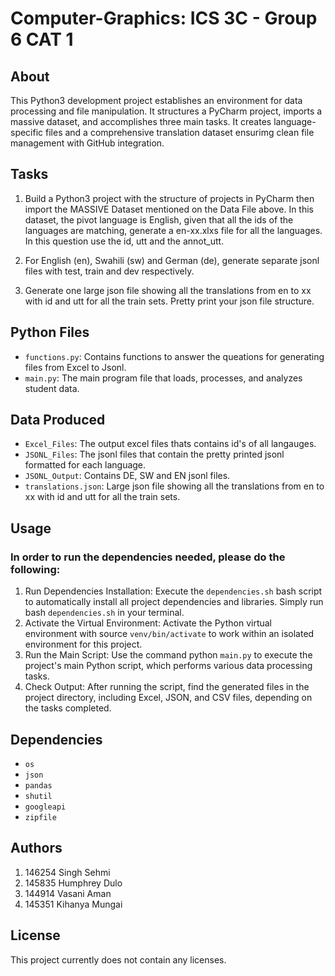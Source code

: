 # Computer-Graphics: ICS 3C - Group 6 CAT 1
## About

This Python3 development project establishes an environment for data processing and file manipulation. It structures a PyCharm project, imports a massive dataset, and accomplishes three main tasks. It creates language-specific files and a comprehensive translation dataset ensurimg clean file management with GitHub integration.

## Tasks
1.  Build a Python3 project with the structure of projects in PyCharm then import the MASSIVE Dataset mentioned on the Data File above. 
    In this dataset, the pivot language is English, given that all the ids of the languages are matching, generate a en-xx.xlxs file for all the languages. In this question     use the id, utt and the annot_utt.

2.  For English (en), Swahili (sw) and German (de), generate separate jsonl files with test, train and dev respectively.
3.  Generate one large json file showing all the translations from en to xx with id and utt for all the train sets. 
    Pretty print your json file structure.

## Python Files

- `functions.py`: Contains functions to answer the queations for generating files from Excel to Jsonl.
- `main.py`: The main program file that loads, processes, and analyzes student data.

## Data Produced

- `Excel_Files`: The output excel files thats contains id's of all langauges.
- `JSONL_Files`: The jsonl files that contain the pretty printed jsonl formatted for each language.
- `JSONL_Output`: Contains DE, SW and EN jsonl files.
- `translations.json`: Large json file showing all the translations from en to xx with id and utt for all the train sets.

## Usage
### In order to run the dependencies needed, please do the following:

1. Run Dependencies Installation: Execute the `dependencies.sh` bash script to automatically install all project dependencies and libraries. Simply run bash `dependencies.sh` in your terminal.
2. Activate the Virtual Environment: Activate the Python virtual environment with source `venv/bin/activate` to work within an isolated environment for this project.
3. Run the Main Script: Use the command python `main.py` to execute the project's main Python script, which performs various data processing tasks.
4. Check Output: After running the script, find the generated files in the project directory, including Excel, JSON, and CSV files, depending on the tasks completed.

## Dependencies
- `os`
- `json`
- `pandas`
- `shutil`
- `googleapi`
- `zipfile`
  
## Authors

1. 146254 Singh Sehmi
2. 145835 Humphrey Dulo
3. 144914 Vasani Aman
4. 145351 Kihanya Mungai

## License

This project currently does not contain any licenses. 

